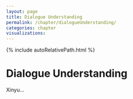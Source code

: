 ```yaml
---
layout: page
title: Dialogue Understanding 
permalink: /chapter/dialogueUnderstanding/
categories: chapter
visualizations:
---
```


{% include autoRelativePath.html %}

# Dialogue Understanding 

Xinyu...

